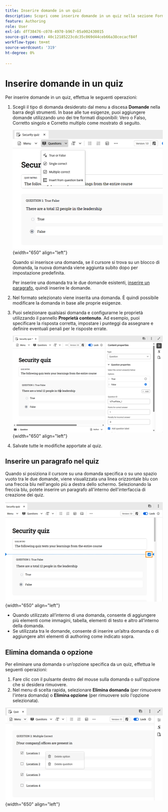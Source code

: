 ```yaml
---
title: Inserire domande in un quiz
description: Scopri come inserire domande in un quiz nella sezione Formazione e apprendimento del prodotto,
feature: Authoring
role: User
exl-id: dff38476-c078-4970-b967-05a902430015
source-git-commit: 40c12185223cdc35c069d44ceb66a38cecacf84f
workflow-type: tm+mt
source-wordcount: '319'
ht-degree: 0%

---
```


# Inserire domande in un quiz

Per inserire domande in un quiz, effettua le seguenti operazioni:

1. Scegli il tipo di domanda desiderato dal menu a discesa **Domande** nella barra degli strumenti. In base alle tue esigenze, puoi aggiungere domande utilizzando uno dei tre formati disponibili: Vero o Falso, Corretto singolo e Corretto multiplo come mostrato di seguito.

   ![](assets/question-types.png){width="650" align="left"}

   Quando si inserisce una domanda, se il cursore si trova su un blocco di domanda, la nuova domanda viene aggiunta subito dopo per impostazione predefinita.

   Per inserire una domanda tra le due domande esistenti, [inserire un paragrafo](#insert-paragraph-within-the-quiz), quindi inserire le domande.

1. Nel formato selezionato viene inserita una domanda. È quindi possibile modificare la domanda in base alle proprie esigenze.

1. Puoi selezionare qualsiasi domanda e configurarne le proprietà utilizzando il pannello **Proprietà contenuto**. Ad esempio, puoi specificare la risposta corretta, impostare i punteggi da assegnare e definire eventuali penali per le risposte errate.

   ![](assets/question-properties.png){width="650" align="left"}

1. Salvate tutte le modifiche apportate al quiz.

## Inserire un paragrafo nel quiz

Quando si posiziona il cursore su una domanda specifica o su uno spazio vuoto tra le due domande, viene visualizzata una linea orizzontale blu con una freccia blu nell&#39;angolo più a destra dello schermo. Selezionando la freccia blu, potete inserire un paragrafo all&#39;interno dell&#39;interfaccia di creazione dei quiz.

![](assets/insert-paragraph-here-arrow.png){width="650" align="left"}

- Quando utilizzato all’interno di una domanda, consente di aggiungere più elementi come immagini, tabella, elementi di testo e altro all’interno della domanda.
- Se utilizzata tra le domande, consente di inserire un’altra domanda o di aggiungere altri elementi di authoring come indicato sopra.

## Elimina domanda o opzione

Per eliminare una domanda o un’opzione specifica da un quiz, effettua le seguenti operazioni:

1. Fare clic con il pulsante destro del mouse sulla domanda o sull&#39;opzione che si desidera rimuovere.
1. Nel menu di scelta rapida, selezionare **Elimina domanda** (per rimuovere l&#39;intera domanda) o **Elimina opzione** (per rimuovere solo l&#39;opzione selezionata).

![](assets/delete-options-lc.png){width="650" align="left"}